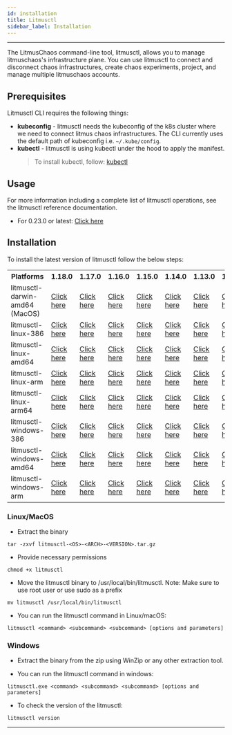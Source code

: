 ```yaml
---
id: installation
title: Litmusctl
sidebar_label: Installation
---
```


---

The LitmusChaos command-line tool, litmusctl, allows you to manage litmuschaos's infrastructure plane. You can use litmusctl to connect and disconnect chaos infrastructures, create chaos experiments, project, and manage multiple litmuschaos accounts.

## Prerequisites

Litmusctl CLI requires the following things:

- **kubeconfig** - litmusctl needs the kubeconfig of the k8s cluster where we need to connect litmus chaos infrastructures. The CLI currently uses the default path of kubeconfig i.e. `~/.kube/config`.
- **kubectl** - litmusctl is using kubectl under the hood to apply the manifest.
  > To install kubectl, follow: [kubectl](https://kubernetes.io/docs/tasks/tools/#kubectl)

## Usage

For more information including a complete list of litmusctl operations, see the litmusctl reference documentation.

- For 0.23.0 or latest: <a href="https://github.com/litmuschaos/litmusctl/blob/master/Usage_0.23.0.md">Click here</a>

## Installation

To install the latest version of litmusctl follow the below steps:

<table>
<th>Platforms</th>
<th>1.18.0</th>
<th>1.17.0</th>
<th>1.16.0</th>
<th>1.15.0</th>
<th>1.14.0</th>
<th>1.13.0</th>
<th>1.12.0</th>
<th>1.11.0</th>
<th>1.10.0</th>
<th>master(Unreleased)</th>
<tr>
<td>litmusctl-darwin-amd64 (MacOS)</td>
<td><a href="https://litmusctl-production-bucket.s3.amazonaws.com/litmusctl-darwin-amd64-1.18.0.tar.gz">Click here</a></td>
<td><a href="https://litmusctl-production-bucket.s3.amazonaws.com/litmusctl-darwin-amd64-1.17.0.tar.gz">Click here</a></td>
<td><a href="https://litmusctl-production-bucket.s3.amazonaws.com/litmusctl-darwin-amd64-1.16.0.tar.gz">Click here</a></td>
<td><a href="https://litmusctl-production-bucket.s3.amazonaws.com/litmusctl-darwin-amd64-1.15.0.tar.gz">Click here</a></td>
<td><a href="https://litmusctl-production-bucket.s3.amazonaws.com/litmusctl-darwin-amd64-1.14.0.tar.gz">Click here</a></td>
<td><a href="https://litmusctl-production-bucket.s3.amazonaws.com/litmusctl-darwin-amd64-1.13.0.tar.gz">Click here</a></td>
<td><a href="https://litmusctl-production-bucket.s3.amazonaws.com/litmusctl-darwin-amd64-1.12.0.tar.gz">Click here</a></td>
<td><a href="https://litmusctl-production-bucket.s3.amazonaws.com/litmusctl-darwin-amd64-1.11.0.tar.gz">Click here</a></td>
<td><a href="https://litmusctl-production-bucket.s3.amazonaws.com/litmusctl-darwin-amd64-1.10.0.tar.gz">Click here</a></td>
<td><a href="https://litmusctl-production-bucket.s3.amazonaws.com/litmusctl-darwin-amd64-master.tar.gz">Click here</a></td>
</tr>
<tr>
<td>litmusctl-linux-386</td>
<td><a href="https://litmusctl-production-bucket.s3.amazonaws.com/litmusctl-linux-386-1.18.0.tar.gz">Click here</a></td>
<td><a href="https://litmusctl-production-bucket.s3.amazonaws.com/litmusctl-linux-386-1.17.0.tar.gz">Click here</a></td>
<td><a href="https://litmusctl-production-bucket.s3.amazonaws.com/litmusctl-linux-386-1.16.0.tar.gz">Click here</a></td>
<td><a href="https://litmusctl-production-bucket.s3.amazonaws.com/litmusctl-linux-386-1.15.0.tar.gz">Click here</a></td>
<td><a href="https://litmusctl-production-bucket.s3.amazonaws.com/litmusctl-linux-386-1.14.0.tar.gz">Click here</a></td>
<td><a href="https://litmusctl-production-bucket.s3.amazonaws.com/litmusctl-linux-386-1.13.0.tar.gz">Click here</a></td>
<td><a href="https://litmusctl-production-bucket.s3.amazonaws.com/litmusctl-linux-386-1.12.0.tar.gz">Click here</a></td>
<td><a href="https://litmusctl-production-bucket.s3.amazonaws.com/litmusctl-linux-386-1.11.0.tar.gz">Click here</a></td>
<td><a href="https://litmusctl-production-bucket.s3.amazonaws.com/litmusctl-linux-386-1.10.0.tar.gz">Click here</a></td>
<td><a href="https://litmusctl-production-bucket.s3.amazonaws.com/litmusctl-linux-386-master.tar.gz">Click here</a></td>
</tr>
<tr>
<td>litmusctl-linux-amd64</td>
<td><a href="https://litmusctl-production-bucket.s3.amazonaws.com/litmusctl-linux-amd64-1.18.0.tar.gz">Click here</a></td>
<td><a href="https://litmusctl-production-bucket.s3.amazonaws.com/litmusctl-linux-amd64-1.17.0.tar.gz">Click here</a></td>
<td><a href="https://litmusctl-production-bucket.s3.amazonaws.com/litmusctl-linux-amd64-1.16.0.tar.gz">Click here</a></td>
<td><a href="https://litmusctl-production-bucket.s3.amazonaws.com/litmusctl-linux-amd64-1.15.0.tar.gz">Click here</a></td>
<td><a href="https://litmusctl-production-bucket.s3.amazonaws.com/litmusctl-linux-amd64-1.14.0.tar.gz">Click here</a></td>
<td><a href="https://litmusctl-production-bucket.s3.amazonaws.com/litmusctl-linux-amd64-1.13.0.tar.gz">Click here</a></td>
<td><a href="https://litmusctl-production-bucket.s3.amazonaws.com/litmusctl-linux-amd64-1.12.0.tar.gz">Click here</a></td>
<td><a href="https://litmusctl-production-bucket.s3.amazonaws.com/litmusctl-linux-amd64-1.11.0.tar.gz">Click here</a></td>
<td><a href="https://litmusctl-production-bucket.s3.amazonaws.com/litmusctl-linux-amd64-1.10.0.tar.gz">Click here</a></td>
<td><a href="https://litmusctl-production-bucket.s3.amazonaws.com/litmusctl-linux-amd64-master.tar.gz">Click here</a></td>
</tr>
<tr>
<td>litmusctl-linux-arm</td>
<td><a href="https://litmusctl-production-bucket.s3.amazonaws.com/litmusctl-linux-arm-1.18.0.tar.gz">Click here</a></td>
<td><a href="https://litmusctl-production-bucket.s3.amazonaws.com/litmusctl-linux-arm-1.17.0.tar.gz">Click here</a></td>
<td><a href="https://litmusctl-production-bucket.s3.amazonaws.com/litmusctl-linux-arm-1.16.0.tar.gz">Click here</a></td>
<td><a href="https://litmusctl-production-bucket.s3.amazonaws.com/litmusctl-linux-arm-1.15.0.tar.gz">Click here</a></td>
<td><a href="https://litmusctl-production-bucket.s3.amazonaws.com/litmusctl-linux-arm-1.14.0.tar.gz">Click here</a></td>
<td><a href="https://litmusctl-production-bucket.s3.amazonaws.com/litmusctl-linux-arm-1.13.0.tar.gz">Click here</a></td>
<td><a href="https://litmusctl-production-bucket.s3.amazonaws.com/litmusctl-linux-arm-1.12.0.tar.gz">Click here</a></td>
<td><a href="https://litmusctl-production-bucket.s3.amazonaws.com/litmusctl-linux-arm-1.11.0.tar.gz">Click here</a></td>
<td><a href="https://litmusctl-production-bucket.s3.amazonaws.com/litmusctl-linux-arm-1.10.0.tar.gz">Click here</a></td>
<td><a href="https://litmusctl-production-bucket.s3.amazonaws.com/litmusctl-linux-arm-master.tar.gz">Click here</a></td>
</tr>
<tr>
<td>litmusctl-linux-arm64</td>
<td><a href="https://litmusctl-production-bucket.s3.amazonaws.com/litmusctl-linux-arm64-1.18.0.tar.gz">Click here</a></td>
<td><a href="https://litmusctl-production-bucket.s3.amazonaws.com/litmusctl-linux-arm64-1.17.0.tar.gz">Click here</a></td>
<td><a href="https://litmusctl-production-bucket.s3.amazonaws.com/litmusctl-linux-arm64-1.16.0.tar.gz">Click here</a></td>
<td><a href="https://litmusctl-production-bucket.s3.amazonaws.com/litmusctl-linux-arm64-1.15.0.tar.gz">Click here</a></td>
<td><a href="https://litmusctl-production-bucket.s3.amazonaws.com/litmusctl-linux-arm64-1.14.0.tar.gz">Click here</a></td>
<td><a href="https://litmusctl-production-bucket.s3.amazonaws.com/litmusctl-linux-arm64-1.13.0.tar.gz">Click here</a></td>
<td><a href="https://litmusctl-production-bucket.s3.amazonaws.com/litmusctl-linux-arm64-1.12.0.tar.gz">Click here</a></td>
<td><a href="https://litmusctl-production-bucket.s3.amazonaws.com/litmusctl-linux-arm64-1.11.0.tar.gz">Click here</a></td>
<td><a href="https://litmusctl-production-bucket.s3.amazonaws.com/litmusctl-linux-arm64-1.10.0.tar.gz">Click here</a></td>
<td><a href="https://litmusctl-production-bucket.s3.amazonaws.com/litmusctl-linux-arm64-master.tar.gz">Click here</a></td>
</tr>
<tr>
<td>litmusctl-windows-386</td>
<td><a href="https://litmusctl-production-bucket.s3.amazonaws.com/litmusctl-windows-386-1.18.0.tar.gz">Click here</a></td>
<td><a href="https://litmusctl-production-bucket.s3.amazonaws.com/litmusctl-windows-386-1.17.0.tar.gz">Click here</a></td>
<td><a href="https://litmusctl-production-bucket.s3.amazonaws.com/litmusctl-windows-386-1.16.0.tar.gz">Click here</a></td>
<td><a href="https://litmusctl-production-bucket.s3.amazonaws.com/litmusctl-windows-386-1.15.0.tar.gz">Click here</a></td>
<td><a href="https://litmusctl-production-bucket.s3.amazonaws.com/litmusctl-windows-386-1.14.0.tar.gz">Click here</a></td>
<td><a href="https://litmusctl-production-bucket.s3.amazonaws.com/litmusctl-windows-386-1.13.0.tar.gz">Click here</a></td>
<td><a href="https://litmusctl-production-bucket.s3.amazonaws.com/litmusctl-windows-386-1.12.0.tar.gz">Click here</a></td>
<td><a href="https://litmusctl-production-bucket.s3.amazonaws.com/litmusctl-windows-386-1.11.0.tar.gz">Click here</a></td>
<td><a href="https://litmusctl-production-bucket.s3.amazonaws.com/litmusctl-windows-386-1.10.0.tar.gz">Click here</a></td>
<td><a href="https://litmusctl-production-bucket.s3.amazonaws.com/litmusctl-windows-386-master.tar.gz">Click here</a></td>
</tr>
<tr>
<td>litmusctl-windows-amd64</td>
<td><a href="https://www.google.com/search?q=https://litmusctl-production-bucket.s3.amazonaws.com/litmusctl-windows-amd64-1.18.0.tar.gz">Click here</a></td>
<td><a href="https://litmusctl-production-bucket.s3.amazonaws.com/litmusctl-windows-amd64-1.17.0.tar.gz">Click here</a></td>
<td><a href="https://litmusctl-production-bucket.s3.amazonaws.com/litmusctl-windows-amd64-1.16.0.tar.gz">Click here</a></td>
<td><a href="https://litmusctl-production-bucket.s3.amazonaws.com/litmusctl-windows-amd64-1.15.0.tar.gz">Click here</a></td>
<td><a href="https://litmusctl-production-bucket.s3.amazonaws.com/litmusctl-windows-amd64-1.14.0.tar.gz">Click here</a></td>
<td><a href="https://litmusctl-production-bucket.s3.amazonaws.com/litmusctl-windows-amd64-1.13.0.tar.gz">Click here</a></td>
<td><a href="https://litmusctl-production-bucket.s3.amazonaws.com/litmusctl-windows-amd64-1.12.0.tar.gz">Click here</a></td>
<td><a href="https://litmusctl-production-bucket.s3.amazonaws.com/litmusctl-windows-amd64-1.11.0.tar.gz">Click here</a></td>
<td><a href="https://litmusctl-production-bucket.s3.amazonaws.com/litmusctl-windows-amd64-1.10.0.tar.gz">Click here</a></td>
<td><a href="https://litmusctl-production-bucket.s3.amazonaws.com/litmusctl-windows-amd64-master.tar.gz">Click here</a></td>
</tr>
<tr>
<td>litmusctl-windows-arm</td>
<td><a href="https://litmusctl-production-bucket.s3.amazonaws.com/litmusctl-windows-arm-1.18.0.tar.gz">Click here</a></td>
<td><a href="https://litmusctl-production-bucket.s3.amazonaws.com/litmusctl-windows-arm-1.17.0.tar.gz">Click here</a></td>
<td><a href="https://litmusctl-production-bucket.s3.amazonaws.com/litmusctl-windows-arm-1.16.0.tar.gz">Click here</a></td>
<td><a href="https://litmusctl-production-bucket.s3.amazonaws.com/litmusctl-windows-arm-1.15.0.tar.gz">Click here</a></td>
<td><a href="https://litmusctl-production-bucket.s3.amazonaws.com/litmusctl-windows-arm-1.14.0.tar.gz">Click here</a></td>
<td><a href="https://litmusctl-production-bucket.s3.amazonaws.com/litmusctl-windows-arm-1.13.0.tar.gz">Click here</a></td>
<td><a href="https://litmusctl-production-bucket.s3.amazonaws.com/litmusctl-windows-arm-1.12.0.tar.gz">Click here</a></td>
<td><a href="https://litmusctl-production-bucket.s3.amazonaws.com/litmusctl-windows-arm-1.11.0.tar.gz">Click here</a></td>
<td><a href="https://litmusctl-production-bucket.s3.amazonaws.com/litmusctl-windows-arm-1.10.0.tar.gz">Click here</a></td>
<td><a href="https://litmusctl-production-bucket.s3.amazonaws.com/litmusctl-windows-arm-master.tar.gz">Click here</a></td>
</tr>
</table>

### Linux/MacOS

- Extract the binary

```shell
tar -zxvf litmusctl-<OS>-<ARCH>-<VERSION>.tar.gz
```

- Provide necessary permissions

```shell
chmod +x litmusctl
```

- Move the litmusctl binary to /usr/local/bin/litmusctl. Note: Make sure to use root user or use sudo as a prefix

```shell
mv litmusctl /usr/local/bin/litmusctl
```

- You can run the litmusctl command in Linux/macOS:

```shell
litmusctl <command> <subcommand> <subcommand> [options and parameters]
```

### Windows

- Extract the binary from the zip using WinZip or any other extraction tool.

- You can run the litmusctl command in windows:

```shell
litmusctl.exe <command> <subcommand> <subcommand> [options and parameters]
```

- To check the version of the litmusctl:

```shell
litmusctl version
```

---
